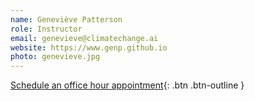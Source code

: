 ```yaml
---
name: Geneviève Patterson
role: Instructor
email: genevieve@climatechange.ai
website: https://www.genp.github.io
photo: genevieve.jpg
---
```


[Schedule an office hour appointment](mailto:genevieve@climatechange.ai){: .btn .btn-outline }

